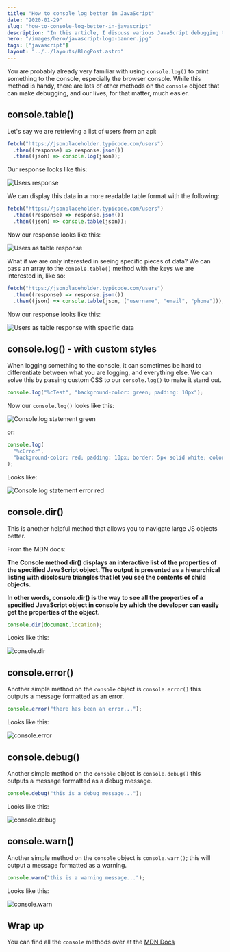```yaml
---
title: "How to console log better in JavaScript"
date: "2020-01-29"
slug: "how-to-console-log-better-in-javascript"
description: "In this article, I discuss various JavaScript debugging techniques using the console object."
hero: "/images/hero/javascript-logo-banner.jpg"
tags: ["javascript"]
layout: "../../layouts/BlogPost.astro"
---
```


You are probably already very familiar with using `console.log()` to print something to the console, especially the browser console. While this method is handy, there are lots of other methods on the `console` object that can make debugging, and our lives, for that matter, much easier.

## console.table()

Let's say we are retrieving a list of users from an api:

```js
fetch("https://jsonplaceholder.typicode.com/users")
  .then((response) => response.json())
  .then((json) => console.log(json));
```

Our response looks like this:

![Users response](/images/how-to-console-log-better-in-js/fetching-users.jpg)

We can display this data in a more readable table format with the following:

```js
fetch("https://jsonplaceholder.typicode.com/users")
  .then((response) => response.json())
  .then((json) => console.table(json));
```

Now our response looks like this:

![Users as table response](/images/how-to-console-log-better-in-js/users-as-table.jpg)

What if we are only interested in seeing specific pieces of data? We can pass an array to the `console.table()` method with the keys we are interested in, like so:

```js
fetch("https://jsonplaceholder.typicode.com/users")
  .then((response) => response.json())
  .then((json) => console.table(json, ["username", "email", "phone"]));
```

Now our response looks like this:

![Users as table response with specific data](/images/how-to-console-log-better-in-js/users-table-specific-data.jpg)

## console.log() - with custom styles

When logging something to the console, it can sometimes be hard to differentiate between what you are logging, and everything else. We can solve this by passing custom CSS to our `console.log()` to make it stand out.

```js
console.log("%cTest", "background-color: green; padding: 10px");
```

Now our `console.log()` looks like this:

![Console.log statement green](/images/how-to-console-log-better-in-js/console-log-green.jpg)

or:

```js
console.log(
  "%cError",
  "background-color: red; padding: 10px; border: 5px solid white; color: black;"
);
```

Looks like:

![Console.log statement error red](/images/how-to-console-log-better-in-js/console-log-error-red.jpg)

## console.dir()

This is another helpful method that allows you to navigate large JS objects better.

From the MDN docs:

**The Console method dir() displays an interactive list of the properties of the specified JavaScript object. The output is presented as a hierarchical listing with disclosure triangles that let you see the contents of child objects.**

**In other words, console.dir() is the way to see all the properties of a specified JavaScript object in console by which the developer can easily get the properties of the object.**

```js
console.dir(document.location);
```

Looks like this:

![console.dir](/images/how-to-console-log-better-in-js/console-dir.jpg)

## console.error()

Another simple method on the `console` object is `console.error()` this outputs a message formatted as an error.

```js
console.error("there has been an error...");
```

Looks like this:

![console.error](/images/how-to-console-log-better-in-js/console-error.jpg)

## console.debug()

Another simple method on the `console` object is `console.debug()` this outputs a message formatted as a debug message.

```js
console.debug("this is a debug message...");
```

Looks like this:

![console.debug](/images/how-to-console-log-better-in-js/console-debug.jpg)

## console.warn()

Another simple method on the `console` object is `console.warn()`; this will output a message formatted as a warning.

```js
console.warn("this is a warning message...");
```

Looks like this:

![console.warn](/images/how-to-console-log-better-in-js/console-warn.jpg)

## Wrap up

You can find all the `console` methods over at the [MDN Docs](https://developer.mozilla.org/en-US/docs/Web/API/console)
